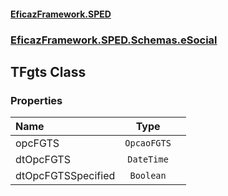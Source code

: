 #### [EficazFramework.SPED](EficazFrameworkSPED.md 'EficazFramework SPED')
### [EficazFramework.SPED.Schemas.eSocial](EficazFramework.SPED.Schemas.eSocial.md 'EficazFramework.SPED.Schemas.eSocial')

## TFgts Class
### Properties

| Name | Type | |
| :--- | :---: | :--- |
| opcFGTS | `OpcaoFGTS` |  |
| dtOpcFGTS | `DateTime` |  |
| dtOpcFGTSSpecified | `Boolean` |  |
